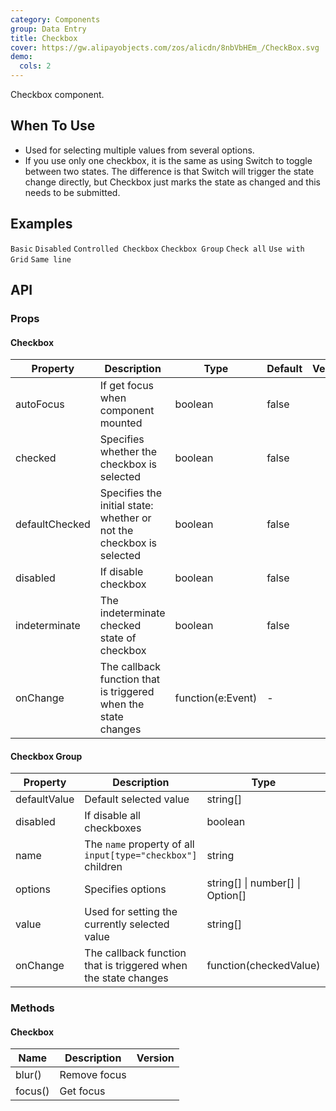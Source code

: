 ```yaml
---
category: Components
group: Data Entry
title: Checkbox
cover: https://gw.alipayobjects.com/zos/alicdn/8nbVbHEm_/CheckBox.svg
demo:
  cols: 2
---
```


Checkbox component.

## When To Use

- Used for selecting multiple values from several options.
- If you use only one checkbox, it is the same as using Switch to toggle between two states. The difference is that Switch will trigger the state change directly, but Checkbox just marks the state as changed and this needs to be submitted.

## Examples

<code src="./demo/basic.tsx">Basic</code>
<code src="./demo/disabled.tsx">Disabled</code>
<code src="./demo/controller.tsx">Controlled Checkbox</code>
<code src="./demo/group.tsx">Checkbox Group</code>
<code src="./demo/check-all.tsx">Check all</code>
<code src="./demo/layout.tsx">Use with Grid</code>
<code src="./demo/debug-line.tsx">Same line</code>

## API

### Props

#### Checkbox

| Property | Description | Type | Default | Version |
| --- | --- | --- | --- | --- |
| autoFocus | If get focus when component mounted | boolean | false |  |
| checked | Specifies whether the checkbox is selected | boolean | false |  |
| defaultChecked | Specifies the initial state: whether or not the checkbox is selected | boolean | false |  |
| disabled | If disable checkbox | boolean | false |  |
| indeterminate | The indeterminate checked state of checkbox | boolean | false |  |
| onChange | The callback function that is triggered when the state changes | function(e:Event) | - |  |

#### Checkbox Group

| Property | Description | Type | Default | Version |
| --- | --- | --- | --- | --- |
| defaultValue | Default selected value | string\[] | \[] |  |
| disabled | If disable all checkboxes | boolean | false |  |
| name | The `name` property of all `input[type="checkbox"]` children | string | - |  |
| options | Specifies options | string\[] \| number\[] \| Option\[] | \[] |  |
| value | Used for setting the currently selected value | string\[] | \[] |  |
| onChange | The callback function that is triggered when the state changes | function(checkedValue) | - |  |

### Methods

#### Checkbox

| Name    | Description  | Version |
| ------- | ------------ | ------- |
| blur()  | Remove focus |         |
| focus() | Get focus    |         |
